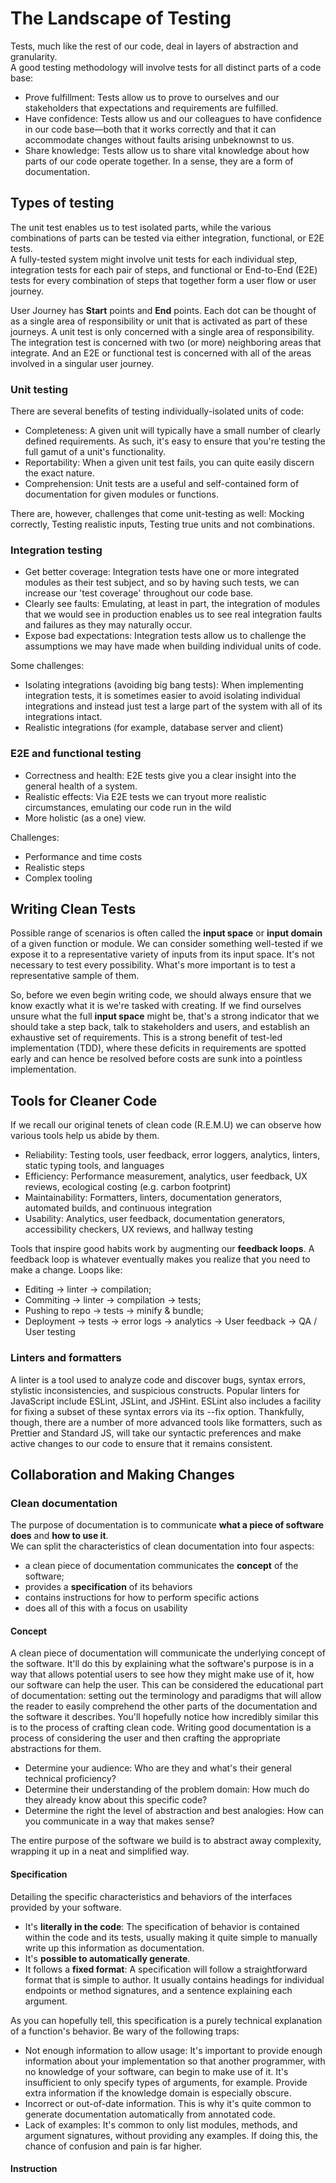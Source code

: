 # The Landscape of Testing
Tests, much like the rest of our code, deal in layers of abstraction and granularity. \
A good testing methodology will involve tests for all distinct parts of a code base:
- Prove fulfillment: Tests allow us to prove to ourselves and our stakeholders that expectations and requirements are
fulfilled.
- Have confidence: Tests allow us and our colleagues to have confidence in our code base—both that it works correctly 
and that it can accommodate changes without faults arising unbeknownst to us.
- Share knowledge: Tests allow us to share vital knowledge about how parts of our code operate together. In a sense, 
they are a form of documentation.

## Types of testing
The unit test enables us to test isolated parts, while the various combinations of parts can be tested via either
integration, functional, or E2E tests. <br>
A fully-tested system might involve unit tests for each individual step, integration tests for each pair of steps,
and functional or End-to-End (E2E) tests for every combination of steps that together form a user flow or user journey.

User Journey has **Start** points and **End** points. Each dot can be thought of as a single area of responsibility
or unit that is activated as part of these journeys. A unit test is only concerned with a single area of 
responsibility. The integration test is concerned with two (or more) neighboring areas that integrate.
And an E2E or functional test is concerned with all of the areas involved in a singular user journey.

### Unit testing
There are several benefits of testing individually-isolated units of code:
- Completeness: A given unit will typically have a small number of clearly defined requirements.
As such, it's easy to ensure that you're testing the full gamut of a unit's functionality.
- Reportability: When a given unit test fails, you can quite easily discern the exact nature.
- Comprehension: Unit tests are a useful and self-contained form of documentation for given modules
or functions.

There are, however, challenges that come unit-testing as well:
Mocking correctly, Testing realistic inputs, Testing true units and not combinations.

### Integration testing
- Get better coverage: Integration tests have one or more integrated modules as their test subject, and so by having 
such tests, we can increase our 'test coverage' throughout our code base.
- Clearly see faults: Emulating, at least in part, the integration of modules that we would see in production enables
us to see real integration faults and failures as they may naturally occur.
- Expose bad expectations: Integration tests allow us to challenge the assumptions we may have made when building
individual units of code.
  
Some challenges:
- Isolating integrations (avoiding big bang tests): When implementing integration tests, it is sometimes easier to 
avoid isolating individual integrations and instead just test a large part of the system with all of its integrations
intact. 
- Realistic integrations (for example, database server and client)

### E2E and functional testing
- Correctness and health: E2E tests give you a clear insight into the general health of a system.
- Realistic effects: Via E2E tests we can tryout more realistic circumstances, emulating our code run in the wild
- More holistic (as a one) view.

Challenges:
- Performance and time costs
- Realistic steps
- Complex tooling

## Writing Clean Tests
Possible range of scenarios is often called the __input space__ or __input domain__ of a given function or module.
We can consider something well-tested if we expose it to a representative variety of inputs from its input space.
It's not necessary to test every possibility. What's more important is to test a representative sample of them.

So, before we even begin writing code, we should always ensure that we know exactly what it is we're tasked with
creating. If we find ourselves unsure what the full __input space__ might be, that's a strong indicator that we should
take a step back, talk to stakeholders and users, and establish an exhaustive set of requirements.
This is a strong benefit of test-led implementation (TDD), where these deficits in requirements are spotted early
and can hence be resolved before costs are sunk into a pointless implementation.

## Tools for Cleaner Code
If we recall our original tenets of clean code (R.E.M.U) we can observe how various tools help us abide by them.
- Reliability: Testing tools, user feedback, error loggers, analytics, linters, static typing tools, and languages
- Efficiency: Performance measurement, analytics, user feedback, UX reviews, ecological costing (e.g. carbon footprint)
- Maintainability: Formatters, linters, documentation generators, automated builds, and continuous integration
- Usability: Analytics, user feedback, documentation generators, accessibility checkers, UX reviews, and hallway testing

Tools that inspire good habits work by augmenting our __feedback loops__. A feedback loop is whatever eventually makes you
realize that you need to make a change. Loops like:
- Editing -> linter -> compilation;
- Commiting -> linter -> compilation -> tests;
- Pushing to repo -> tests -> minify & bundle;
- Deployment -> tests -> error logs -> analytics -> User feedback -> QA / User testing

### Linters and formatters
A linter is a tool used to analyze code and discover bugs, syntax errors, stylistic inconsistencies, and suspicious
constructs. Popular linters for JavaScript include ESLint, JSLint, and JSHint.
ESLint also includes a facility for fixing a subset of these syntax errors via its --fix option.
Thankfully, though, there are a number of more advanced tools like formatters, such as Prettier and Standard JS,
will take our syntactic preferences and make active changes to our code to ensure that it remains consistent.

## Collaboration and Making Changes
### Clean documentation
The purpose of documentation is to communicate **what a piece of software does** and **how to use it**. \
We can split the characteristics of clean documentation into four aspects:
- a clean piece of documentation communicates the **concept** of the software;
- provides a **specification** of its behaviors
- contains instructions for how to perform specific actions
- does all of this with a focus on usability

#### Concept
A clean piece of documentation will communicate the underlying concept of the software. It'll do this by explaining what
the software's purpose is in a way that allows potential users to see how they might make use of it, how our software
can help the user. This can be considered the educational part of documentation: setting out the terminology and
paradigms that will allow the reader to easily comprehend the other parts of the documentation and the software it
describes. You'll hopefully notice how incredibly similar this is to the process of crafting clean code.
Writing good documentation is a process of considering the user and then crafting the appropriate abstractions for them.
- Determine your audience: Who are they and what's their general technical proficiency?
- Determine their understanding of the problem domain: How much do they already know about this specific code? 
- Determine the right the level of abstraction and best analogies: How can you communicate in a way that makes sense?

The entire purpose of the software we build is to abstract away complexity, wrapping it up in a neat and simplified way.

#### Specification
Detailing the specific characteristics and behaviors of the interfaces provided by your software.
- It's **literally in the code**: The specification of behavior is contained within the code and its tests, usually
making it quite simple to manually write up this information as documentation.
- It's **possible to automatically generate**.
- It follows a **fixed format**: A specification will follow a straightforward format that is simple to author. It
usually contains headings for individual endpoints or method signatures, and a sentence explaining each argument.

As you can hopefully tell, this specification is a purely technical explanation of a function's behavior.
Be wary of the following traps:
- Not enough information to allow usage: It's important to provide enough information about your implementation so that
another programmer, with no knowledge of your software, can begin to make use of it. It's insufficient to only
specify types of arguments, for example. Provide extra information if the knowledge domain is especially obscure.
- Incorrect or out-of-date information. This is why it's quite common to generate documentation automatically from
annotated code.
- Lack of examples: It's common to only list modules, methods, and argument signatures, without providing any examples.
If doing this, the chance of confusion and pain is far higher.

#### Instruction
